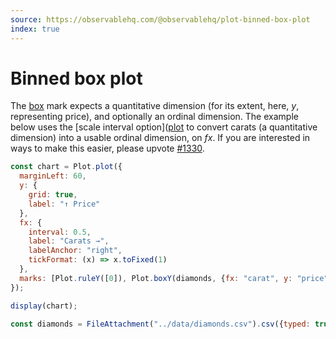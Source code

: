 ```yaml
---
source: https://observablehq.com/@observablehq/plot-binned-box-plot
index: true
---
```


# Binned box plot

The [box](https://observablehq.com/plot/marks/box) mark expects a quantitative dimension (for its extent, here, _y_, representing price), and optionally an ordinal dimension. The example below uses the [scale interval option]([plot](https://observablehq.com/plot/features/scales#interval) to convert carats (a quantitative dimension) into a usable ordinal dimension, on _fx_. If you are interested in ways to make this easier, please upvote [#1330](https://github.com/observablehq/plot/issues/1330).

```js echo
const chart = Plot.plot({
  marginLeft: 60,
  y: {
    grid: true,
    label: "↑ Price"
  },
  fx: {
    interval: 0.5,
    label: "Carats →",
    labelAnchor: "right",
    tickFormat: (x) => x.toFixed(1)
  },
  marks: [Plot.ruleY([0]), Plot.boxY(diamonds, {fx: "carat", y: "price", fill: dark ? "#777" : "#ccc"})]
});

display(chart);
```

```js echo
const diamonds = FileAttachment("../data/diamonds.csv").csv({typed: true});
```
